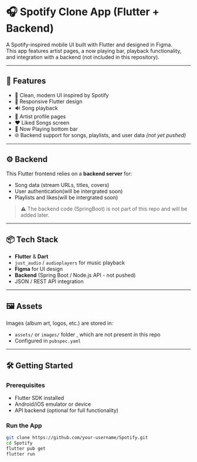 # 🎧 Spotify Clone App (Flutter + Backend)

A Spotify-inspired mobile UI built with Flutter and designed in Figma.  
This app features artist pages, a now playing bar, playback functionality, and integration with a backend (not included in this repository).

---

## 🚀 Features

- 🎨 Clean, modern UI inspired by Spotify
- 📱 Responsive Flutter design
- 🔊 Song playback
- 👤 Artist profile pages
- ❤️ Liked Songs screen
- 🎵 Now Playing bottom bar
- 🌐 Backend support for songs, playlists, and user data *(not yet pushed)*

---

## ⚙️ Backend

This Flutter frontend relies on a **backend server** for:
- Song data (stream URLs, titles, covers)
- User authentication(will be intergrated soon)
- Playlists and likes(will be intergrated soon)

> ⚠️ The backend code (SpringBoot) is not part of this repo and will be added later.

---

## 📦 Tech Stack

- **Flutter** & **Dart**
- `just_audio` / `audioplayers` for music playback
- **Figma** for UI design
- **Backend** (Spring Boot / Node.js API - not pushed)
- JSON / REST API integration

---

## 🖼️ Assets

Images (album art, logos, etc.) are stored in:
- `assets/` or `images/` folder , which are not present in this repo
- Configured in `pubspec.yaml`

---

## 🛠️ Getting Started

### Prerequisites

- Flutter SDK installed
- Android/iOS emulator or device
- API backend (optional for full functionality)

### Run the App

```bash
git clone https://github.com/your-username/Spotify.git
cd Spotify
flutter pub get
flutter run

